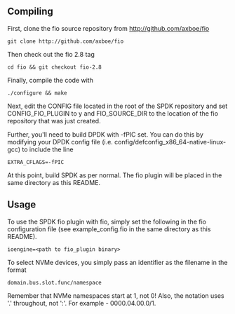 Compiling
----------

First, clone the fio source repository from http://github.com/axboe/fio

    git clone http://github.com/axboe/fio

Then check out the fio 2.8 tag

    cd fio && git checkout fio-2.8

Finally, compile the code with

    ./configure && make

Next, edit the CONFIG file located in the root of the SPDK repository and set CONFIG_FIO_PLUGIN
to y and FIO_SOURCE_DIR to the location of the fio repository that was just created.

Further, you'll need to build DPDK with -fPIC set. You can do this by modifying your
DPDK config file (i.e. config/defconfig_x86_64-native-linux-gcc) to include the line

    EXTRA_CFLAGS=-fPIC

At this point, build SPDK as per normal. The fio plugin will be placed in the same directory
as this README.

Usage
------

To use the SPDK fio plugin with fio, simply set the following in the fio configuration file
(see example_config.fio in the same directory as this README).

    ioengine=<path to fio_plugin binary>

To select NVMe devices, you simply pass an identifier as the filename in the format

    domain.bus.slot.func/namespace

Remember that NVMe namespaces start at 1, not 0! Also, the notation uses '.' throughout,
not ':'. For example - 0000.04.00.0/1.
